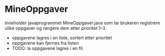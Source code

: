 # MineOppgaver
Inneholder javaprogrammet MineOppgaver.java
som lar brukeren registrere ulike oppgaver og rangere dem etter prioritet 1-3.
- oppgavene lagres i en liste, sortert etter prioritet
- oppgavene kan fjernes fra listen
- TODO: la oppgavene lagres i en fil
